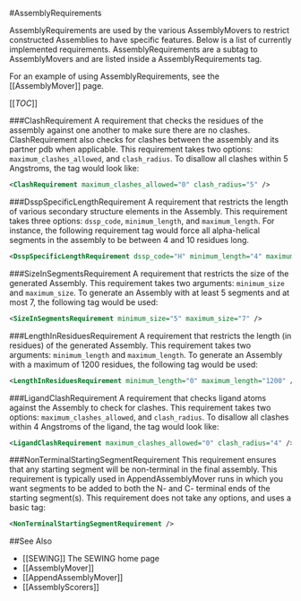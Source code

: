 #AssemblyRequirements

AssemblyRequirements are used by the various AssemblyMovers to restrict constructed Assemblies to have specific features. Below is a list of currently implemented requirements. AssemblyRequirements are a subtag to AssemblyMovers and are listed inside a AssemblyRequirements tag.

For an example of using AssemblyRequirements, see the [[AssemblyMover]] page.

[[_TOC_]]

###ClashRequirement
A requirement that checks the residues of the assembly against one another to make sure there are no clashes. ClashRequirement also checks for clashes between the assembly and its partner pdb when applicable. This requirement takes two options: ```maximum_clashes_allowed```, and ```clash_radius```. To disallow all clashes within 5 Angstroms, the tag would look like:

```xml
<ClashRequirement maximum_clashes_allowed="0" clash_radius="5" />
```

###DsspSpecificLengthRequirement
A requirement that restricts the length of various secondary structure elements in the Assembly. This requirement takes three options: ```dssp_code```, ```minimum_length```, and ```maximum_length```. For instance, the following requirement tag would force all alpha-helical segments in the assembly to be between 4 and 10 residues long.

```xml
<DsspSpecificLengthRequirement dssp_code="H" minimum_length="4" maximum_length="10" />
```

###SizeInSegmentsRequirement
A requirement that restricts the size of the generated Assembly. This requirement takes two arguments: ```minimum_size``` and ```maximum_size```. To generate an Assembly with at least 5 segments and at most 7, the following tag would be used:

```xml
<SizeInSegmentsRequirement minimum_size="5" maximum_size="7" />
```

###LengthInResiduesRequirement
A requirement that restricts the length (in residues) of the generated Assembly. This requirement takes two arguments: ```minimum_length``` and ```maximum_length```. To generate an Assembly with a maximum of 1200 residues, the following tag would be used:

```xml
<LengthInResiduesRequirement minimum_length="0" maximum_length="1200" />
```

###LigandClashRequirement
A requirement that checks ligand atoms against the Assembly to check for clashes. This requirement takes two options: ```maximum_clashes_allowed```, and ```clash_radius```. To disallow all clashes within 4 Angstroms of the ligand, the tag would look like:

```xml
<LigandClashRequirement maximum_clashes_allowed="0" clash_radius="4" />
```

###NonTerminalStartingSegmentRequirement
This requirement ensures that any starting segment will be non-terminal in the final assembly. This requirement is typically used in AppendAssemblyMover runs in which you want segments to be added to both the N- and C- terminal ends of the starting segment(s). This requirement does not take any options, and uses a basic tag:

```xml
<NonTerminalStartingSegmentRequirement />
```

##See Also
* [[SEWING]] The SEWING home page
* [[AssemblyMover]]
* [[AppendAssemblyMover]]
* [[AssemblyScorers]]